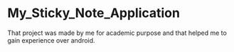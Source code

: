 # My_Sticky_Note_Application
That project was made by me for academic purpose and that helped me to gain experience over android.
